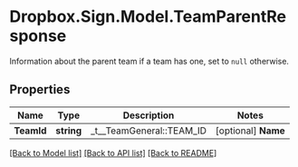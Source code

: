 # Dropbox.Sign.Model.TeamParentResponse
Information about the parent team if a team has one, set to `null` otherwise.

## Properties

Name | Type | Description | Notes
------------ | ------------- | ------------- | -------------
**TeamId** | **string** |  _t__TeamGeneral::TEAM_ID  | [optional] **Name** | **string** |  _t__TeamGeneral::NAME  | [optional] 

[[Back to Model list]](../README.md#documentation-for-models) [[Back to API list]](../README.md#documentation-for-api-endpoints) [[Back to README]](../README.md)

